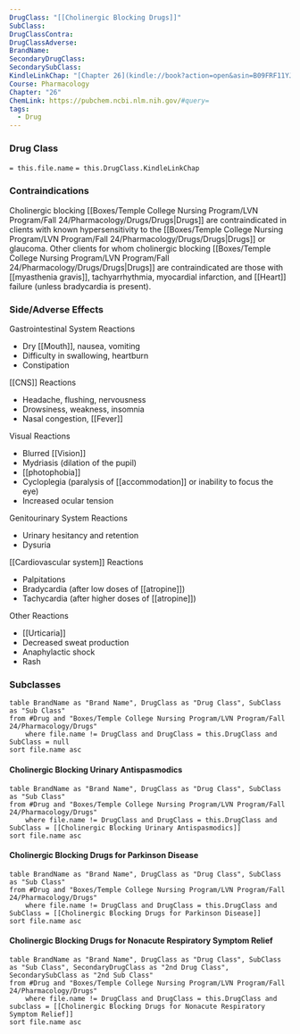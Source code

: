 ```yaml
---
DrugClass: "[[Cholinergic Blocking Drugs]]"
SubClass: 
DrugClassContra: 
DrugClassAdverse: 
BrandName: 
SecondaryDrugClass: 
SecondarySubClass: 
KindleLinkChap: "[Chapter 26](kindle://book?action=open&asin=B09FRF11YJ&location=13703)"
Course: Pharmacology
Chapter: "26"
ChemLink: https://pubchem.ncbi.nlm.nih.gov/#query=
tags:
  - Drug
---
```

### Drug Class 
`= this.file.name`
	`= this.DrugClass.KindleLinkChap`

### Contraindications
Cholinergic blocking [[Boxes/Temple College Nursing Program/LVN Program/Fall 24/Pharmacology/Drugs/Drugs|Drugs]] are contraindicated in clients with known hypersensitivity to the [[Boxes/Temple College Nursing Program/LVN Program/Fall 24/Pharmacology/Drugs/Drugs|Drugs]] or glaucoma. Other clients for whom cholinergic blocking [[Boxes/Temple College Nursing Program/LVN Program/Fall 24/Pharmacology/Drugs/Drugs|Drugs]] are contraindicated are those with [[myasthenia gravis]], tachyarrhythmia, myocardial infarction, and [[Heart]] failure (unless bradycardia is present).

### Side/Adverse Effects 
Gastrointestinal System Reactions 
- Dry [[Mouth]], nausea, vomiting 
- Difficulty in swallowing, heartburn 
- Constipation 

[[CNS]] Reactions 
- Headache, flushing, nervousness 
- Drowsiness, weakness, insomnia 
- Nasal congestion, [[Fever]] 

Visual Reactions 
- Blurred [[Vision]] 
- Mydriasis (dilation of the pupil) 
- [[photophobia]]
- Cycloplegia (paralysis of [[accommodation]] or inability to focus the eye) 
- Increased ocular tension 

Genitourinary System Reactions 
- Urinary hesitancy and retention 
- Dysuria 

[[Cardiovascular system]] Reactions
- Palpitations
- Bradycardia (after low doses of [[atropine]])
- Tachycardia (after higher doses of [[atropine]]) 

Other Reactions 
- [[Urticaria]] 
- Decreased sweat production 
- Anaphylactic shock 
- Rash

### Subclasses

```dataview
table BrandName as "Brand Name", DrugClass as "Drug Class", SubClass as "Sub Class"
from #Drug and "Boxes/Temple College Nursing Program/LVN Program/Fall 24/Pharmacology/Drugs" 
	where file.name != DrugClass and DrugClass = this.DrugClass and SubClass = null
sort file.name asc
```

#### Cholinergic Blocking Urinary Antispasmodics
```dataview
table BrandName as "Brand Name", DrugClass as "Drug Class", SubClass as "Sub Class"
from #Drug and "Boxes/Temple College Nursing Program/LVN Program/Fall 24/Pharmacology/Drugs" 
	where file.name != DrugClass and DrugClass = this.DrugClass and SubClass = [[Cholinergic Blocking Urinary Antispasmodics]]
sort file.name asc
```

#### Cholinergic Blocking Drugs for Parkinson Disease
```dataview
table BrandName as "Brand Name", DrugClass as "Drug Class", SubClass as "Sub Class"
from #Drug and "Boxes/Temple College Nursing Program/LVN Program/Fall 24/Pharmacology/Drugs" 
	where file.name != DrugClass and DrugClass = this.DrugClass and SubClass = [[Cholinergic Blocking Drugs for Parkinson Disease]]
sort file.name asc
```

#### Cholinergic Blocking Drugs for Nonacute Respiratory Symptom Relief
```dataview
table BrandName as "Brand Name", DrugClass as "Drug Class", SubClass as "Sub Class", SecondaryDrugClass as "2nd Drug Class", SecondarySubClass as "2nd Sub Class"
from #Drug and "Boxes/Temple College Nursing Program/LVN Program/Fall 24/Pharmacology/Drugs" 
	where file.name != DrugClass and DrugClass = this.DrugClass and subclass = [[Cholinergic Blocking Drugs for Nonacute Respiratory Symptom Relief]]
sort file.name asc
```
